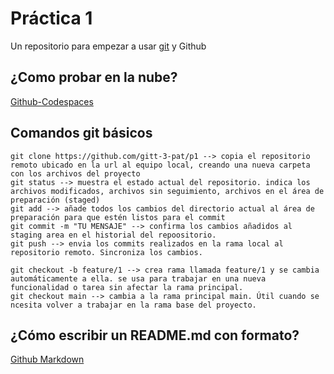 # Práctica 1

Un repositorio para empezar a usar [git](https://git-scm.com/) y Github

## ¿Como probar en la nube?

[Github-Codespaces](https://github.com/features/codespaces)

## Comandos git básicos

```
git clone https://github.com/gitt-3-pat/p1 --> copia el repositorio remoto ubicado en la url al equipo local, creando una nueva carpeta con los archivos del proyecto 
git status --> muestra el estado actual del repositorio. indica los archivos modificados, archivos sin seguimiento, archivos en el área de preparación (staged) 
git add --> añade todos los cambios del directorio actual al área de preparación para que estén listos para el commit 
git commit -m "TU MENSAJE" --> confirma los cambios añadidos al staging area en el historial del repoositorio. 
git push --> envia los commits realizados en la rama local al repositorio remoto. Sincroniza los cambios. 

git checkout -b feature/1 --> crea rama llamada feature/1 y se cambia automáticamente a ella. se usa para trabajar en una nueva funcionalidad o tarea sin afectar la rama principal. 
git checkout main --> cambia a la rama principal main. Útil cuando se ncesita volver a trabajar en la rama base del proyecto. 
```

## ¿Cómo escribir un README.md con formato?

[Github Markdown](https://docs.github.com/es/get-started/writing-on-github/getting-started-with-writing-and-formatting-on-github/basic-writing-and-formatting-syntax)
